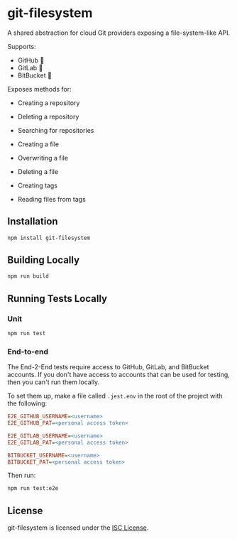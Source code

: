 # git-filesystem

A shared abstraction for cloud Git providers exposing a file-system-like API.

Supports:

- GitHub 🚧
- GitLab 🚧
- BitBucket 🚧

Exposes methods for:

- Creating a repository
- Deleting a repository
- Searching for repositories

- Creating a file
- Overwriting a file
- Deleting a file

- Creating tags
- Reading files from tags

## Installation

```bash
npm install git-filesystem
```

## Building Locally

```bash
npm run build
```

## Running Tests Locally

### Unit

```bash
npm run test
```

### End-to-end

The End-2-End tests require access to GitHub, GitLab, and BitBucket accounts.
If you don't have access to accounts that can be used for testing, then you can't run them locally.

To set them up, make a file called `.jest.env` in the root of the project with the following:

```ini
E2E_GITHUB_USERNAME=<username>
E2E_GITHUB_PAT=<personal access token>

E2E_GITLAB_USERNAME=<username>
E2E_GITLAB_PAT=<personal access token>

BITBUCKET_USERNAME=<username>
BITBUCKET_PAT=<personal access token>
```

Then run:

```bash
npm run test:e2e
```

## License

git-filesystem is licensed under the [ISC License](./LICENSE.md).
